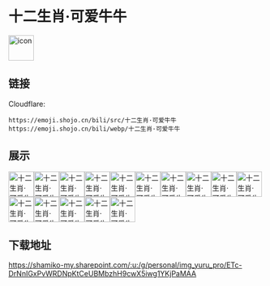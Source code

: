 # 十二生肖·可爱牛牛
<img src="https://emoji.shojo.cn/bili/src/十二生肖·可爱牛牛/icon.png" width="50" height="50" alt="icon">

## 链接
Cloudflare:
```
https://emoji.shojo.cn/bili/src/十二生肖·可爱牛牛
https://emoji.shojo.cn/bili/webp/十二生肖·可爱牛牛
```
## 展示
<img src="https://emoji.shojo.cn/bili/src/十二生肖·可爱牛牛/十二生肖·可爱牛牛-666.png" width="50" height="50" alt="十二生肖·可爱牛牛-666"><img src="https://emoji.shojo.cn/bili/src/十二生肖·可爱牛牛/十二生肖·可爱牛牛-OK.png" width="50" height="50" alt="十二生肖·可爱牛牛-OK"><img src="https://emoji.shojo.cn/bili/src/十二生肖·可爱牛牛/十二生肖·可爱牛牛-晕了.png" width="50" height="50" alt="十二生肖·可爱牛牛-晕了"><img src="https://emoji.shojo.cn/bili/src/十二生肖·可爱牛牛/十二生肖·可爱牛牛-别太荒谬.png" width="50" height="50" alt="十二生肖·可爱牛牛-别太荒谬"><img src="https://emoji.shojo.cn/bili/src/十二生肖·可爱牛牛/十二生肖·可爱牛牛-崇拜.png" width="50" height="50" alt="十二生肖·可爱牛牛-崇拜"><img src="https://emoji.shojo.cn/bili/src/十二生肖·可爱牛牛/十二生肖·可爱牛牛-开眼了.png" width="50" height="50" alt="十二生肖·可爱牛牛-开眼了"><img src="https://emoji.shojo.cn/bili/src/十二生肖·可爱牛牛/十二生肖·可爱牛牛-撒花.png" width="50" height="50" alt="十二生肖·可爱牛牛-撒花"><img src="https://emoji.shojo.cn/bili/src/十二生肖·可爱牛牛/十二生肖·可爱牛牛-润！.png" width="50" height="50" alt="十二生肖·可爱牛牛-润！"><img src="https://emoji.shojo.cn/bili/src/十二生肖·可爱牛牛/十二生肖·可爱牛牛-听到了！.png" width="50" height="50" alt="十二生肖·可爱牛牛-听到了！"><img src="https://emoji.shojo.cn/bili/src/十二生肖·可爱牛牛/十二生肖·可爱牛牛-偷看.png" width="50" height="50" alt="十二生肖·可爱牛牛-偷看"><img src="https://emoji.shojo.cn/bili/src/十二生肖·可爱牛牛/十二生肖·可爱牛牛-无语.png" width="50" height="50" alt="十二生肖·可爱牛牛-无语"><img src="https://emoji.shojo.cn/bili/src/十二生肖·可爱牛牛/十二生肖·可爱牛牛-石化.png" width="50" height="50" alt="十二生肖·可爱牛牛-石化"><img src="https://emoji.shojo.cn/bili/src/十二生肖·可爱牛牛/十二生肖·可爱牛牛-好耶.png" width="50" height="50" alt="十二生肖·可爱牛牛-好耶"><img src="https://emoji.shojo.cn/bili/src/十二生肖·可爱牛牛/十二生肖·可爱牛牛-庆祝一下.png" width="50" height="50" alt="十二生肖·可爱牛牛-庆祝一下"><img src="https://emoji.shojo.cn/bili/src/十二生肖·可爱牛牛/十二生肖·可爱牛牛-彩虹生产者.png" width="50" height="50" alt="十二生肖·可爱牛牛-彩虹生产者">

## 下载地址

https://shamiko-my.sharepoint.com/:u:/g/personal/img_yuru_pro/ETc-DrNnIGxPvWRDNpKtCeUBMbzhH9cwX5iwg1YKjPaMAA